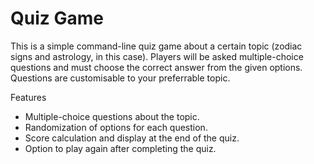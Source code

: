 # Quiz Game
This is a simple command-line quiz game about a certain topic (zodiac signs and astrology, in this case). Players will be asked multiple-choice questions and must choose the correct answer from the given options. Questions are customisable to your preferrable topic.

Features
- Multiple-choice questions about the topic.
- Randomization of options for each question.
- Score calculation and display at the end of the quiz.
- Option to play again after completing the quiz.
